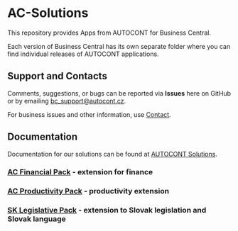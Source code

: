 # AC-Solutions

This repository provides Apps from AUTOCONT for Business Central.

Each version of Business Central has its own separate folder where you can find individual releases of AUTOCONT applications.

## Support and Contacts

Comments, suggestions, or bugs can be reported via **Issues** here on GitHub or by emailing [bc_support@autocont.cz](mailto:bc_support@autocont.cz).  

For business issues and other information, use [Contact](https://www.acdynamics365.cz/kontakt).

## Documentation

Documentation for our solutions can be found at [AUTOCONT Solutions](https://www.acdynamics365.cz/docs/en-us/dynamics365/business-central/AC-Solutions/ac-solutions.html).

### [AC Financial Pack](https://www.acdynamics365.cz/docs/cs-cz/dynamics365/business-central/AC-FinancialPack/ac-finance-pack.html) - extension for finance

### [AC Productivity Pack](https://www.acdynamics365.cz/docs/cs-cz/dynamics365/business-central/AC-ProductivityPack/ac-productivity-pack.html) - productivity extension  

### [SK Legislative Pack](https://www.acdynamics365.cz/docs/cs-cz/dynamics365/business-central/AC-SK/ac-sk-legislative-pack.html) - extension to Slovak legislation and Slovak language  

